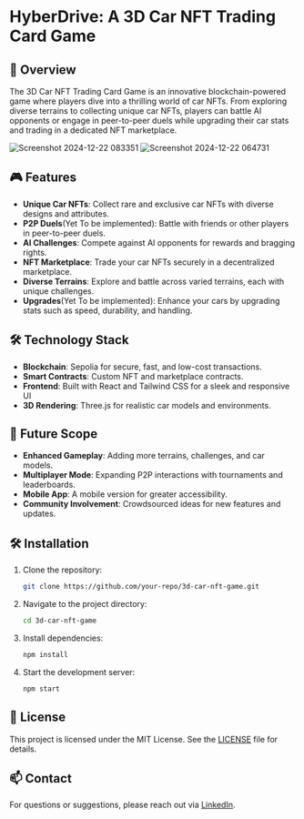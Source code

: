 # HyberDrive: A 3D Car NFT Trading Card Game

## 🚀 Overview
The 3D Car NFT Trading Card Game is an innovative blockchain-powered game where players dive into a thrilling world of car NFTs. From exploring diverse terrains to collecting unique car NFTs, players can battle AI opponents or engage in peer-to-peer duels while upgrading their car stats and trading in a dedicated NFT marketplace.

![Screenshot 2024-12-22 083351](https://github.com/user-attachments/assets/c72471e3-e92e-46d5-9867-712b9e0d5ec3)
![Screenshot 2024-12-22 064731](https://github.com/user-attachments/assets/09a65971-97e6-4622-ad8c-f801a62b0f61)

## 🎮 Features
- **Unique Car NFTs**: Collect rare and exclusive car NFTs with diverse designs and attributes.
- **P2P Duels**(Yet To be implemented): Battle with friends or other players in peer-to-peer duels.
- **AI Challenges**: Compete against AI opponents for rewards and bragging rights.
- **NFT Marketplace**: Trade your car NFTs securely in a decentralized marketplace.
- **Diverse Terrains**: Explore and battle across varied terrains, each with unique challenges.
- **Upgrades**(Yet To be implemented): Enhance your cars by upgrading stats such as speed, durability, and handling.

## 🛠️ Technology Stack
- **Blockchain**: Sepolia for secure, fast, and low-cost transactions.
- **Smart Contracts**: Custom NFT and marketplace contracts.
- **Frontend**: Built with React and Tailwind CSS for a sleek and responsive UI
- **3D Rendering**: Three.js for realistic car models and environments.

## 📄 Future Scope
- **Enhanced Gameplay**: Adding more terrains, challenges, and car models.
- **Multiplayer Mode**: Expanding P2P interactions with tournaments and leaderboards.
- **Mobile App**: A mobile version for greater accessibility.
- **Community Involvement**: Crowdsourced ideas for new features and updates.

## 🛠️ Installation
1. Clone the repository:  
   ```bash
   git clone https://github.com/your-repo/3d-car-nft-game.git
   ```
2. Navigate to the project directory:  
   ```bash
   cd 3d-car-nft-game
   ```
3. Install dependencies:  
   ```bash
   npm install
   ```
4. Start the development server:  
   ```bash
   npm start
   ```

## 📝 License
This project is licensed under the MIT License. See the [LICENSE](LICENSE) file for details.

## 📫 Contact
For questions or suggestions, please reach out via [LinkedIn](https://www.linkedin.com/in/kanishk-kumar-95349127b/).
